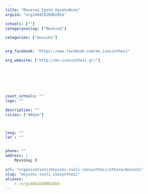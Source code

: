 ```yaml
---
title: "Μουσική Σχολή Ηχοσύνθεση"
orguid: "org14042020002854"

schools: [""]
categorynoslug: ["Μουσική"]

categories: ["mousiki"]


org_facebook: "https://www.facebook.com/ms.ixosinthesi"

org_website: ["http://ms-ixosinthesi.gr/"]







count_schools: ""
logo: ""

description: ""
cities: ["Αθήνα"]



long: ""
lat : ""


phone: ""
address: |
    Πεντέλης 3

url: "organisations/moysiki-sxoli-ixosynthesi/athina/mousiki"
slug: "moysiki-sxoli-ixosynthesi"
aliases:
    - /org14042020002854
---
```



